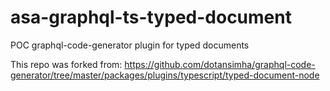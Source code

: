 # asa-graphql-ts-typed-document

POC graphql-code-generator plugin for typed documents

This repo was forked from: https://github.com/dotansimha/graphql-code-generator/tree/master/packages/plugins/typescript/typed-document-node